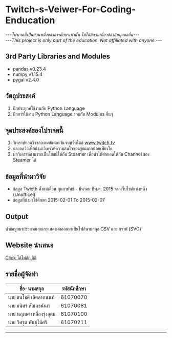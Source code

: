 # Twitch-s-Veiwer-For-Coding-Enducation

*---โปรเจคนี้เป็นส่วนหนึ่งของการศึกษาเท่านั้น ไม่ได้มีส่วนเกี่ยวข้องกับบุคคลอื่น---*</br>
*---This project is only part of the education. Not affiliated with anyone.---*
## 3rd Party Libraries and Modules
- pandas v0.23.4 
- numpy v1.15.4
- pygal v2.4.0

## วัตถุประสงค์
1. ฝึกประยุกค์ใช้งานกับ Python Language
2. ฝึกการใช้งาน Python Language ร่วมกับ Modules อื่นๆ

## จุดประสงค์ของโปรเจคนี้
1. วิเคราห์ยอดวิวของเกมส์แต่ละวันจากเว็บไซด์ www.twitch.tv
2. นำยอดวิวเพื่อนำมาวิเคราห์ความสนใจของผู้ชมมากน้อยเพียงใด
3. ผลวิเคราห์สามารถเป็นโยชน์ให้กับ Steamer เพื่อนำไปต่อยอดให้กับ Channel ของ Steamer ได้

## ข้อมูลที่นำมาวิจัย
- ข้อมูล Twicth ตั้งแต่เดือน กุมภาพันธ์ - มีนาคม ปีพ.ศ. 2015 จากเว็บไซด์แห่งหนึ่ง (Unofficel)
- ข้อมูลที่นำมาใช้ศึกษา 2015-02-01 To 2015-02-07

## Output
นำข้อมูลมาประมวลผลและแสดงผลออกมาเป็นไฟล์นามสกุล CSV และ กราฟ (SVG)

## Website นำเสนอ
[Click ได้ไม่ดัก อิอิ](https://jer11698.github.io./)

## รายชื่อผู้จัดทำ
| ชื่อ-นามสกุล | รหัสนักศึกษา |
| --------- | ---------- |
|   นาย ธนโชติ เลิศลาภนนท์   |    61070070   |
|   นาย ธนิศร์ สัลเลขนันท์   |    61070081   |
|   นาย นฤเบศ เหลื่องรุ่งอุดม   |    61070100   |
|   นาย วิศรุต พันธุ์ไม้ศรี   |    61070211   |

---
